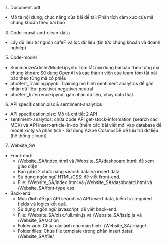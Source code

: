 1. Document.pdf
- Mô tả nội dung, chức năng của bài đề tài: Phân tích cảm xúc của mã chứng khoán theo bài báo
3. Code-crawl-and-clean-data
- Lấy dữ liệu từ nguồn cafeF và lọc dữ liệu (tin tức chứng khoán và doanh nghiệp)
5. Code-model
- SummarizeArticle2Model.ipynb: Tóm tắt nội dung bài báo theo từng mã chứng khoán: Sử dụng OpenAI và các thành viên của team tóm tắt bài báo theo từng mã cổ phiếu 
- phoBert_Training.ipynb: Training mô hình sentiment analytics để gán nhãn dữ liệu: positive/ negative/ neutral
- phoBert_Inferrence.ipynd: gán nhãn dữ liệu, chạy data thật. 
6. API specification.xlsx & sentiment-analytics
- API specification.xlsx: Mô tả chi tiết 2 API 
- sentiment-analytics: chứa code API get-stock-information (search các MCK) và API insert-article-in-db (thêm các bài viết mới vào database để model xử lý và phân tích - Sử dụng Azure CosmosDB để lưu trữ dữ liệu (hệ thống cloud))
7. Website_SA
- Front-end:
   - /Website_SA/index.html và /Website_SA/dashboard.html: để xem giao diện
   - Bao gồm 2 chức năng search data và insert data.
   - Sử dụng ngôn ngữ HTML/CSS: để viết front-end.
   - File: /Website_SA/index.html và /Website_SA/dashboard.html và /Website_SA/font-type.css
- Back-end:
   - Mục đích để gọi API search và API insert data, kiểm tra required fields và logics kết quả.
   - Sử dụng ngôn ngữ javascript: để viết back-end.
   - File: /Website_SA/xlsx.full.min.js và /Website_SA/jszip.js và /Website_SA/action
   - Folder ảnh: Chứa các ảnh cho màn hình. /Website_SA/image/
   - Folder files: Chứa file template (trong phần insert data): /Website_SA/file/
